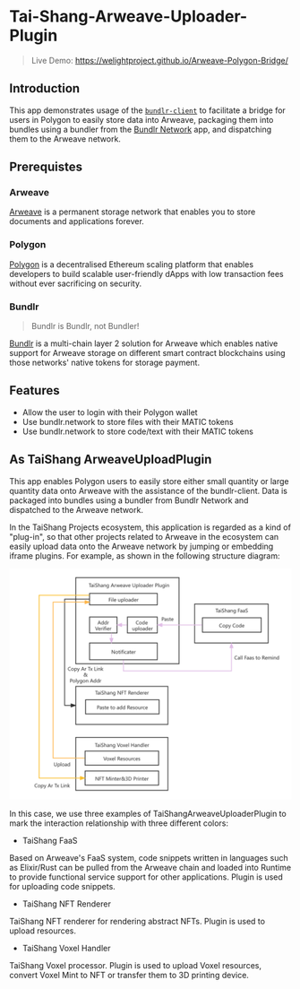 # Tai-Shang-Arweave-Uploader-Plugin
> Live Demo: https://welightproject.github.io/Arweave-Polygon-Bridge/
## Introduction
This app demonstrates usage of the [`bundlr-client`](https://github.com/Bundlr-Network/js-client) to facilitate a bridge for users in Polygon to easily store data into Arweave, packaging them into bundles using a bundler from the [Bundlr Network](https://bundlr.network) app, and dispatching them to the Arweave network.

## Prerequistes
### Arweave
[Arweave](https://www.arweave.org) is a permanent storage network that enables you to store documents and applications forever.

### Polygon
[Polygon](https://polygon.technology) is a decentralised Ethereum scaling platform that enables developers to build scalable user-friendly dApps with low transaction fees without ever sacrificing on security.

### Bundlr

> Bundlr is Bundlr, not Bundler!

[Bundlr](https://bundlr.network) is a multi-chain layer 2 solution for Arweave which enables native support for Arweave storage on different smart contract blockchains using those networks' native tokens for storage payment.

## Features

- Allow the user to login with their Polygon wallet
- Use bundlr.network to store files with their MATIC tokens
- Use bundlr.network to store code/text with their MATIC tokens

## As TaiShang ArweaveUploadPlugin

This app enables Polygon users to easily store either small quantity or large quantity data onto Arweave with the assistance of the bundlr-client. Data is packaged into bundles using a bundler from Bundlr Network and dispatched to the Arweave network.

In the TaiShang Projects ecosystem, this application is regarded as a kind of "plug-in", so that other projects related to Arweave in the ecosystem can easily upload data onto the Arweave network by jumping or embedding iframe plugins.
For example, as shown in the following structure diagram:

![](/structure.png)

In this case, we use three examples of TaiShangArweaveUploaderPlugin to mark the interaction relationship with three different colors:

- TaiShang FaaS

Based on Arweave's FaaS system, code snippets written in languages such as Elixir/Rust can be pulled from the Arweave chain and loaded into Runtime to provide functional service support for other applications. Plugin is used for uploading code snippets.

- TaiShang NFT Renderer

TaiShang NFT renderer for rendering abstract NFTs. Plugin is used to upload resources.

- TaiShang Voxel Handler

TaiShang Voxel processor. Plugin is used to upload Voxel resources, convert Voxel Mint to NFT or transfer them to 3D printing device.
